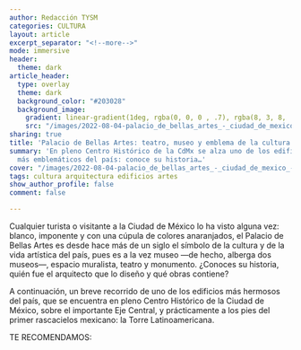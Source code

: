 ```yaml
---
author: Redacción TYSM
categories: CULTURA
layout: article
excerpt_separator: "<!--more-->"
mode: immersive
header:
  theme: dark
article_header:
  type: overlay
  theme: dark
  background_color: "#203028"
  background_image:
    gradient: linear-gradient(1deg, rgba(0, 0, 0 , .7), rgba(8, 3, 8, .9))
    src: "/images/2022-08-04-palacio_de_bellas_artes_-_ciudad_de_mexico_-_nocturna.jpeg"
sharing: true
title: 'Palacio de Bellas Artes: teatro, museo y emblema de la cultura mexicana'
summary: 'En pleno Centro Histórico de la CdMx se alza uno de los edificios artísticos
  más emblemáticos del país: conoce su historia…'
cover: "/images/2022-08-04-palacio_de_bellas_artes_-_ciudad_de_mexico_-_nocturna.jpeg"
tags: cultura arquitectura edificios artes
show_author_profile: false
comment: false

---
```

Cualquier turista o visitante a la Ciudad de México lo ha visto alguna vez: blanco, imponente y con una cúpula de colores anaranjados, el Palacio de Bellas Artes es desde hace más de un siglo el símbolo de la cultura y de la vida artística del país, pues es a la vez museo —de hecho, alberga dos museos—, espacio muralista, teatro y monumento. ¿Conoces su historia, quién fue el arquitecto que lo diseño y qué obras contiene?

A continuación, un breve recorrido de uno de los edificios más hermosos del país, que se encuentra en pleno Centro Histórico de la Ciudad de México, sobre el importante Eje Central, y prácticamente a los pies del primer rascacielos mexicano: la Torre Latinoamericana.

TE RECOMENDAMOS: